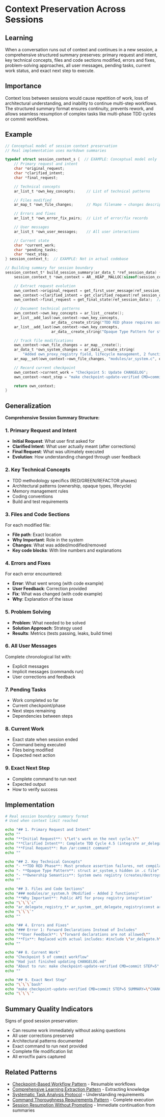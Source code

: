 # Context Preservation Across Sessions

## Learning
When a conversation runs out of context and continues in a new session, a comprehensive structured summary preserves: primary request and intent, key technical concepts, files and code sections modified, errors and fixes, problem-solving approaches, all user messages, pending tasks, current work status, and exact next step to execute.

## Importance
Context loss between sessions would cause repetition of work, loss of architectural understanding, and inability to continue multi-step workflows. The structured summary format ensures continuity, prevents rework, and allows seamless resumption of complex tasks like multi-phase TDD cycles or commit workflows.

## Example
```c
// Conceptual model of session context preservation
// Real implementation uses markdown summaries

typedef struct session_context_s {  // EXAMPLE: Conceptual model only
    // Primary request and intent
    char *original_request;
    char *clarified_intent;
    char *final_request;

    // Technical concepts
    ar_list_t *own_key_concepts;     // List of technical patterns

    // Files modified
    ar_map_t *own_file_changes;      // Maps filename → changes description

    // Errors and fixes
    ar_list_t *own_error_fix_pairs;  // List of error/fix records

    // User messages
    ar_list_t *own_user_messages;    // All user interactions

    // Current state
    char *current_work;
    char *pending_tasks;
    char *next_step;
} session_context_t;  // EXAMPLE: Not in actual codebase

// Building summary for session boundary
session_context_t* build_session_summary(ar_data_t *ref_session_data) {  // EXAMPLE: Conceptual function
    session_context_t *own_context = AR__HEAP__MALLOC(sizeof(session_context_t));  // EXAMPLE: Hypothetical struct

    // Extract request evolution
    own_context->original_request = get_first_user_message(ref_session_data);  // EXAMPLE: Hypothetical function
    own_context->clarified_intent = get_clarified_request(ref_session_data);  // EXAMPLE: Hypothetical function
    own_context->final_request = get_final_state(ref_session_data);  // EXAMPLE: Hypothetical function

    // Document technical patterns
    own_context->own_key_concepts = ar_list__create();
    ar_list__add_last(own_context->own_key_concepts,
                     ar_data__create_string("TDD RED phase requires assertion failures"));
    ar_list__add_last(own_context->own_key_concepts,
                     ar_data__create_string("Opaque Type Pattern for struct ar_system_s"));

    // Track file modifications
    own_context->own_file_changes = ar_map__create();
    ar_data_t *own_system_changes = ar_data__create_string(
        "Added own_proxy_registry field, lifecycle management, 2 functions");
    ar_map__set(own_context->own_file_changes, "modules/ar_system.c", own_system_changes);

    // Record current checkpoint
    own_context->current_work = "Checkpoint 5: Update CHANGELOG";
    own_context->next_step = "make checkpoint-update-verified CMD=commit STEP=5";

    return own_context;
}
```

## Generalization
**Comprehensive Session Summary Structure:**

### 1. Primary Request and Intent
- **Initial Request**: What user first asked for
- **Clarified Intent**: What user actually meant (after corrections)
- **Final Request**: What was ultimately executed
- **Evolution**: How understanding changed through user feedback

### 2. Key Technical Concepts
- TDD methodology specifics (RED/GREEN/REFACTOR phases)
- Architectural patterns (ownership, opaque types, lifecycle)
- Memory management rules
- Coding conventions
- Build and test requirements

### 3. Files and Code Sections
For each modified file:
- **File path**: Exact location
- **Why Important**: Role in the system
- **Changes**: What was added/modified/removed
- **Key code blocks**: With line numbers and explanations

### 4. Errors and Fixes
For each error encountered:
- **Error**: What went wrong (with code example)
- **User Feedback**: Correction provided
- **Fix**: What was changed (with code example)
- **Why**: Explanation of the issue

### 5. Problem Solving
- **Problem**: What needed to be solved
- **Solution Approach**: Strategy used
- **Results**: Metrics (tests passing, leaks, build time)

### 6. All User Messages
Complete chronological list with:
- Explicit messages
- Implicit messages (commands run)
- User corrections and feedback

### 7. Pending Tasks
- Work completed so far
- Current checkpoint/phase
- Next steps remaining
- Dependencies between steps

### 8. Current Work
- Exact state when session ended
- Command being executed
- Files being modified
- Expected next action

### 9. Exact Next Step
- Complete command to run next
- Expected output
- How to verify success

## Implementation
```bash
# Real session boundary summary format
# Used when context limit reached

echo "## 1. Primary Request and Intent"
echo ""
echo "**Initial Request**: \"Let's work on the next cycle.\""
echo "**Clarified Intent**: Complete TDD Cycle 4.5 (integrate ar_delegate_registry)"
echo "**Final Request**: Run /ar:commit command"
echo ""

echo "## 2. Key Technical Concepts"
echo "- **TDD RED Phase**: Must produce assertion failures, not compilation errors"
echo "- **Opaque Type Pattern**: struct ar_system_s hidden in .c file"
echo "- **Ownership Semantics**: System owns registry (creates/destroys)"
echo ""

echo "## 3. Files and Code Sections"
echo "### modules/ar_system.h (Modified - Added 2 functions)"
echo "**Why Important**: Public API for proxy registry integration"
echo "\`\`\`c"
echo "ar_delegate_registry_t* ar_system__get_delegate_registry(const ar_system_t *ref_system);"
echo "\`\`\`"
echo ""

echo "## 4. Errors and Fixes"
echo "### Error 1: Forward Declarations Instead of Includes"
echo "**User Feedback**: \"forward declarations are not allowed\""
echo "**Fix**: Replaced with actual includes: #include \"ar_delegate.h\""
echo ""

echo "## 8. Current Work"
echo "Checkpoint 5 of commit workflow"
echo "Had just finished updating CHANGELOG.md"
echo "About to run: make checkpoint-update-verified CMD=commit STEP=5"
echo ""

echo "## 9. Exact Next Step"
echo "\`\`\`bash"
echo "make checkpoint-update-verified CMD=commit STEP=5 SUMMARY=\"CHANGELOG updated\""
echo "\`\`\`"
```

## Summary Quality Indicators
Signs of good session preservation:
- Can resume work immediately without asking questions
- All user corrections preserved
- Architectural patterns documented
- Exact command to run next provided
- Complete file modification list
- All error/fix pairs captured

## Related Patterns
- [Checkpoint-Based Workflow Pattern](checkpoint-based-workflow-pattern.md) - Resumable workflows
- [Comprehensive Learning Extraction Pattern](comprehensive-learning-extraction-pattern.md) - Extracting knowledge
- [Systematic Task Analysis Protocol](systematic-task-analysis-protocol.md) - Understanding requirements
- [Command Thoroughness Requirements Pattern](command-thoroughness-requirements-pattern.md) - Complete execution
- [Session Resumption Without Prompting](session-resumption-without-prompting.md) - Immediate continuation from summaries
